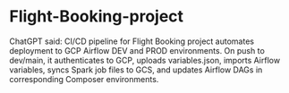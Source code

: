 # Flight-Booking-project
ChatGPT said:  CI/CD pipeline for Flight Booking project automates deployment to GCP Airflow DEV and PROD environments. On push to dev/main, it authenticates to GCP, uploads variables.json, imports Airflow variables, syncs Spark job files to GCS, and updates Airflow DAGs in corresponding Composer environments.

